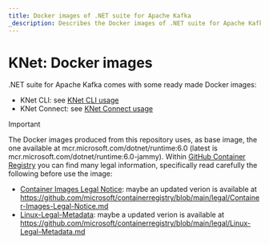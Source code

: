 ```yaml
---
title: Docker images of .NET suite for Apache Kafka
_description: Describes the Docker images of .NET suite for Apache Kafka
---
```


# KNet: Docker images

.NET suite for Apache Kafka comes with some ready made Docker images:
- KNet CLI: see [KNet CLI usage](usageCLI.md)
- KNet Connect: see [KNet Connect usage](usageConnect.md)

> [!IMPORTANT]
> The Docker images produced from this repository uses, as base image, the one available at mcr.microsoft.com/dotnet/runtime:6.0 (latest is mcr.microsoft.com/dotnet/runtime:6.0-jammy). Within [GitHub Container Registry](https://github.com/microsoft/containerregistry) you can find many legal information, specifically read carefully the following before use the image:
> - [Container Images Legal Notice](https://github.com/microsoft/containerregistry/blob/39d2e014897475ef6cdb08e29c08645f53f0dc93/legal/Container-Images-Legal-Notice.md): maybe an updated verion is available at https://github.com/microsoft/containerregistry/blob/main/legal/Container-Images-Legal-Notice.md
> - [Linux-Legal-Metadata](https://github.com/microsoft/containerregistry/blob/39d2e014897475ef6cdb08e29c08645f53f0dc93/legal/Linux-Legal-Metadata.md): maybe a updated verion is available at https://github.com/microsoft/containerregistry/blob/main/legal/Linux-Legal-Metadata.md